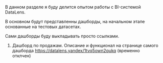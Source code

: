 В данном разделе я буду делится опытом работы с BI-системой DataLens. 

В основном будут представленны дашборды, на начальном этапе основанные на тестовых датасетах. 

Сами дашборды буду выкладывать просто ссылками.


1. Дашборд по продажам. Описание и функционал на странице самого дашборда 
https://datalens.yandex/1tvq5own2qukq (временно отклчен) 
